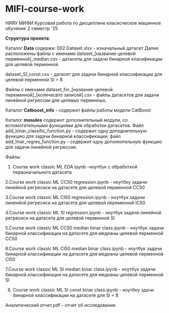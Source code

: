 # MIFI-course-work
НИЯУ МИФИ Курсовая работа по дисцеплине класисческое машинное обучение 2 семестр '25

**Структура проекта:**

Каталог **Data** содержи: 
  002 Dataset.xlsx - изначальный датасет 
  Далее расположены файлы с именами dataset_[название целевой перменной]_median.csv - датасеты для задачи бинарной класификации для целевой перменной.
  
  dataset_SI_const.csv - датасет для задачи бинарной классификации для целевой перменной SI = 8

  Файлы с именами dataset_for_[название целевой переменной]_[количесвто записей].csv - файлы датасетов для задачи линейной регрессии для целевых перменных.

  Каталог **Catboost_info** - содержит файлы работы модели CatBoost

  Каталог **mosules** содержит дополнительный модули, со вспомогательными функциями для обработки датасетов. Файл add_binar_classific_function.py - содержит одну доподнительную функцию для задачи бинарной классификации; файл add_linar_regres_function.py - содержит одну дополнительную функцию для задачи линейной регрессии.

  Файлы
1. Course work classic ML EDA.ipynb -ноутбук с обработкой первоначального датасета
   
2.Course work classic ML CC50 regression.ipynb - ноутбку задачи линейной регресиси на датасете для целевой перменной CC50

3.Course work classic ML CI50 regression.ipynb - ноутбук задачи линенйой регресиси на датасета для целевой переменной IC50

4.Course work classic ML SI regression.ipynb - ноутбук задачи линейной регресиси на датасета для целевой перменной SI
 
5.Course work classic ML CC50 median  binar class.ipynb - ноутбук задачи бинарной классификации на датасете для медианы целевой перменной CC50 

6.Course work classic ML CI50 median  binar class.ipynb - ноутбук задачи бинарной классификации на датасете для медианы целевой перменной CI50 

7.Course work classic ML SI median  binar class.ipynb - ноутбук задачи бинарной классификации на датасете для медианы целевой перменной SI

8. Course work classic ML SI const  binar class.ipynb - ноутбку здачи бинарной классификации на датасете для SI = 8

Аналитический отчет.pdf - отчет об исследовании
  


  

  
  
  



  
  

